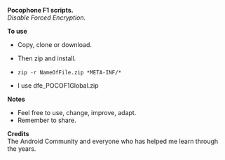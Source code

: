 **Pocophone F1 scripts.**  
_Disable Forced Encryption._  

**To use**  
- Copy, clone or download.  
- Then zip and install.  
- ``zip -r NameOfFile.zip *META-INF/*``  

- I use dfe_POCOF1Global.zip  

**Notes**  
- Feel free to use, change, improve, adapt.  
- Remember to share.  

**Credits**  
The Android Community and everyone who has helped me learn through the years.
